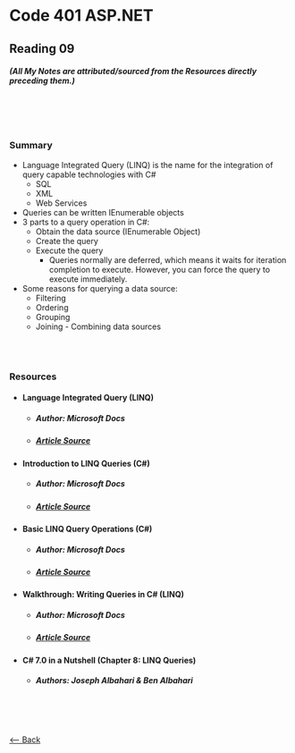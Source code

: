 # Code 401 ASP.NET
## Reading 09
##### (All My Notes are attributed/sourced from the Resources directly preceding them.)

<br>
<br>
<br>

### Summary
* Language Integrated Query (LINQ) is the name for the integration of query capable technologies with C#
  * SQL
  * XML
  * Web Services
* Queries can be written IEnumerable objects
* 3 parts to a query operation in C#:
  * Obtain the data source (IEnumerable Object)
  * Create the query
  * Execute the query
    * Queries normally are deferred, which means it waits for iteration completion to execute.  However, you can force the query to execute immediately.
* Some reasons for querying a data source:
  * Filtering
  * Ordering
  * Grouping
  * Joining - Combining data sources

<br>
<br>

### Resources
* #### __Language Integrated Query (LINQ)__
  * ##### Author:  Microsoft Docs
  * ##### [Article Source](https://docs.microsoft.com/en-us/dotnet/csharp/programming-guide/concepts/linq/)
* #### __Introduction to LINQ Queries (C#)__
  * ##### Author:  Microsoft Docs
  * ##### [Article Source](https://docs.microsoft.com/en-us/dotnet/csharp/programming-guide/concepts/linq/introduction-to-linq-queries)
* #### __Basic LINQ Query Operations (C#)__
  * ##### Author:  Microsoft Docs
  * ##### [Article Source](https://docs.microsoft.com/en-us/dotnet/csharp/programming-guide/concepts/linq/basic-linq-query-operations)
* #### __Walkthrough: Writing Queries in C# (LINQ)__
  * ##### Author:  Microsoft Docs
  * ##### [Article Source](https://docs.microsoft.com/en-us/dotnet/csharp/programming-guide/concepts/linq/walkthrough-writing-queries-linq)
* #### __C# 7.0 in a Nutshell (Chapter 8: LINQ Queries)__
  * ##### Authors:  Joseph Albahari & Ben Albahari

<br>
<br>
<br>

[<-- Back](../README.md)
